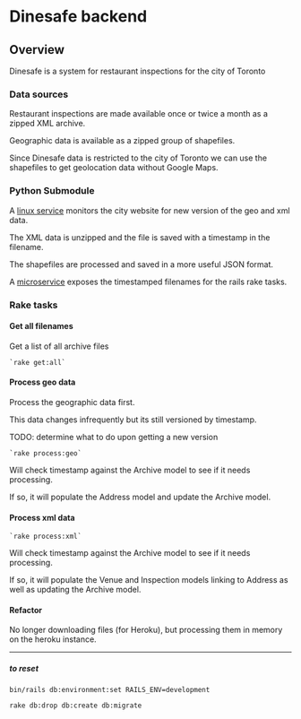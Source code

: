 # Dinesafe backend 

## Overview

Dinesafe is a system for restaurant inspections for the city of Toronto

### Data sources

Restaurant inspections are made available once or twice a month as a zipped XML archive.

Geographic data is available as a zipped group of shapefiles.

Since Dinesafe data is restricted to the city of Toronto we can use the shapefiles to get geolocation data without Google Maps.

### Python Submodule

A [linux service](https://github.com/openciti/dinesafemicroservices) monitors the city website for new version of the geo and xml data.

The XML data is unzipped and the file is saved with a timestamp in the filename.

The shapefiles are processed and saved in a more useful JSON format.

A [microservice](https://openciti.ca/cgi-bin/ds/all) exposes the timestamped filenames for the rails rake tasks. 

### Rake tasks

#### Get all filenames

Get a list of all archive files

    `rake get:all`

#### Process geo data

Process the geographic data first.

This data changes infrequently but its still versioned by timestamp.

TODO: determine what to do upon getting a new version

    `rake process:geo`

Will check timestamp against the Archive model to see if it needs processing.

If so, it will populate the Address model and update the Archive model.
    
#### Process xml data

    `rake process:xml`

Will check timestamp against the Archive model to see if it needs processing.

If so, it will populate the Venue and Inspection models linking to Address as well as updating the Archive model.

#### Refactor

No longer downloading files (for Heroku), but processing them in memory on the heroku instance.



-------

##### to reset
`bin/rails db:environment:set RAILS_ENV=development`

`rake db:drop db:create db:migrate`

